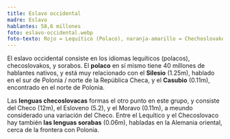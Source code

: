 ```yaml
---
title: Eslavo occidental
madre: Eslavo
hablantes: 58,6 millones
foto: eslavo-occidental.webp
foto-texto: Rojo = Lequítico (Polaco), naranja-amarillo = Chechoslovako, púrpura = Sorabo. El punto púrpuro en el centro de Alemania muestra el Polabo, parte del grupo pequítico, pero ahora extinto.
---
```


El eslavo occidental consiste en los idiomas lequíticos (polacos), checoslovakos, y sorabos. El **polaco** en sí mismo tiene 40 millones de hablantes nativos, y está muy relacionado con el **Silesio** (1.25m), hablado en el sur de Polonia / norte de la República Checa, y el **Casubio** (0.11m), encontrado en el norte de Polonia.

Las **lenguas checoslovacas** formas el otro punto en este grupo, y consiste del Checo (12m), el Esloveno (5.2), y el Moravo (0.11m), a meundo considerado una variación del Checo. Entre el Lequítico y el Checoslovaco hay también **las lenguas sorabas** (0.06m), habladas en la Alemania oriental, cerca de la frontera con Polonia.